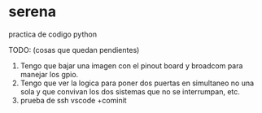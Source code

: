 # serena
practica de codigo python




TODO: (cosas que quedan pendientes)

1) Tengo que bajar una imagen con el pinout board y broadcom para manejar los gpio.
2) Tengo que ver la logica para poner dos puertas en simultaneo no una sola y que convivan los dos sistemas que no se interrumpan, etc.
3) prueba de ssh vscode +cominit